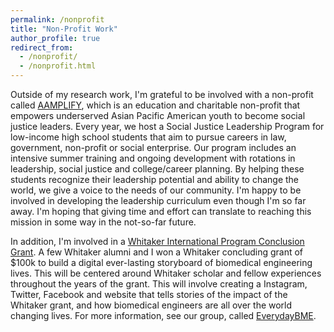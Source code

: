 ```yaml
---
permalink: /nonprofit
title: "Non-Profit Work"
author_profile: true
redirect_from: 
  - /nonprofit/
  - /nonprofit.html
---
```


Outside of my research work, I'm grateful to be involved with a non-profit called [AAMPLIFY](https://www.aamplify.us.org/), which is an education and charitable non-profit that empowers underserved Asian Pacific American youth to become social justice leaders. Every year, we host a Social Justice Leadership Program for low-income high school students that aim to pursue careers in law, government, non-profit or social enterprise. Our program includes an intensive summer training and ongoing development with rotations in leadership, social justice and college/career planning. By helping these students recognize their leadership potential and ability to change the world, we give a voice to the needs of our community. I'm happy to be involved in developing the leadership curriculum even though I'm so far away. I'm hoping that giving time and effort can translate to reaching this mission in some way in the not-so-far future.

In addition, I'm involved in a [Whitaker International Program Conclusion Grant](https://www.whitaker.org/). A few Whitaker alumni and I won a Whitaker concluding grant of $100k to build a digital ever-lasting storyboard of biomedical engineering lives. This will be centered around Whitaker scholar and fellow experiences throughout the years of the grant. This will involve creating a Instagram, Twitter, Facebook and website that tells stories of the impact of the Whitaker grant, and how biomedical engineers are all over the world changing lives. For more information, see our group, called [EverydayBME](https://www.everydaybme.com/).